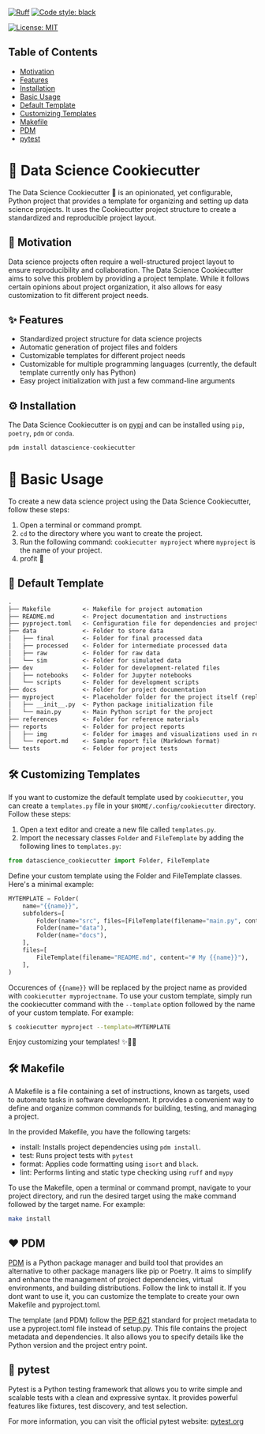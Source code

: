 
[![Ruff](https://img.shields.io/endpoint?url=https://raw.githubusercontent.com/charliermarsh/ruff/main/assets/badge/v2.json)](https://github.com/astral-sh/ruff)
[![Code style: black](https://img.shields.io/badge/code%20style-black-000000.svg)](https://github.com/psf/black)
<!-- [![PyPi version](https://badgen.net/pypi/v/mltrainer/)](https://pypi.org/project/mltrainer/) -->
[![License: MIT](https://img.shields.io/badge/License-MIT-yellow.svg)](https://opensource.org/licenses/MIT)

## Table of Contents
- [Motivation](#-motivation)
- [Features](#-features)
- [Installation](#️-installation)
- [Basic Usage](#-basic-usage)
- [Default Template](#-default-template)
- [Customizing Templates](#️-customizing-templates)
- [Makefile](#️-makefile)
- [PDM](#️-pdm)
- [pytest](#-pytest)

# 🍪 Data Science Cookiecutter
The Data Science Cookiecutter 🍪 is an opinionated, yet configurable, Python project that provides a template for organizing and setting up data science projects. It uses the Cookiecutter project structure to create a standardized and reproducible project layout.


## 🎯 Motivation
Data science projects often require a well-structured project layout to ensure reproducibility and collaboration. The Data Science Cookiecutter aims to solve this problem by providing a project template. While it follows certain opinions about project organization, it also allows for easy customization to fit different project needs.

## ✨ Features
- Standardized project structure for data science projects
- Automatic generation of project files and folders
- Customizable templates for different project needs
- Customizable for multiple programming languages (currently, the default template currently only has Python)
- Easy project initialization with just a few command-line arguments

## ⚙️ Installation
The Data Science Cookiecutter is on [pypi](https://pypi.org/project/datascience-cookiecutter/) and can be installed using `pip`, `poetry`, `pdm` or `conda`.

```bash
pdm install datascience-cookiecutter
```

# 🚀 Basic Usage
To create a new data science project using the Data Science Cookiecutter, follow these steps:

1. Open a terminal or command prompt.
2. `cd` to the directory where you want to create the project.
3. Run the following command: `cookiecutter myproject` where `myproject` is the name of your project.
4. profit 🎉

## 📁 Default Template
```markdown
.
├── Makefile         <- Makefile for project automation
├── README.md        <- Project documentation and instructions
├── pyproject.toml   <- Configuration file for dependencies and project metadata
├── data             <- Folder to store data
│   ├── final        <- Folder for final processed data
│   ├── processed    <- Folder for intermediate processed data
│   ├── raw          <- Folder for raw data
│   └── sim          <- Folder for simulated data
├── dev              <- Folder for development-related files
│   ├── notebooks    <- Folder for Jupyter notebooks
│   └── scripts      <- Folder for development scripts
├── docs             <- Folder for project documentation
├── myproject        <- Placeholder folder for the project itself (replaced with your project name)
│   ├── __init__.py  <- Python package initialization file
│   └── main.py      <- Main Python script for the project
├── references       <- Folder for reference materials
├── reports          <- Folder for project reports
│   ├── img          <- Folder for images and visualizations used in reports
│   └── report.md    <- Sample report file (Markdown format)
└── tests            <- Folder for project tests
```

## 🛠️ Customizing Templates
If you want to customize the default template used by `cookiecutter`, you can create a `templates.py` file in your `$HOME/.config/cookiecutter` directory. Follow these steps:

1. Open a text editor and create a new file called `templates.py`.
2. Import the necessary classes `Folder` and `FileTemplate` by adding the following lines to `templates.py`:

```python
from datascience_cookiecutter import Folder, FileTemplate
```

Define your custom template using the Folder and FileTemplate classes. Here's a minimal example:
```python
MYTEMPLATE = Folder(
    name="{{name}}",
    subfolders=[
        Folder(name="src", files=[FileTemplate(filename="main.py", content="print('Hello, world!')")]),
        Folder(name="data"),
        Folder(name="docs"),
    ],
    files=[
        FileTemplate(filename="README.md", content="# My {{name}}"),
    ],
)
```

Occurences of `{{name}}` will be replaced by the project name as provided
with `cookiecutter myprojectname`. To use your custom template, simply run the
cookiecutter command with the `--template` option followed by the name of
your custom template. For example:
```bash
$ cookiecutter myproject --template=MYTEMPLATE
```
Enjoy customizing your templates! ✨🧙‍♂️

## 🛠️ Makefile
A Makefile is a file containing a set of instructions, known as targets, used to automate tasks in software development. It provides a convenient way to define and organize common commands for building, testing, and managing a project.

In the provided Makefile, you have the following targets:

- install: Installs project dependencies using `pdm install`.
- test: Runs project tests with `pytest`
- format: Applies code formatting using `isort` and `black`.
- lint: Performs linting and static type checking using `ruff` and `mypy`

To use the Makefile, open a terminal or command prompt, navigate to your project directory, and run the desired target using the make command followed by the target name. For example:

```bash
make install
```

## ❤️ PDM
[PDM](https://pdm.fming.dev/latest/) is a Python package manager and build tool that provides an alternative to other package managers like pip or Poetry. It aims to simplify and enhance the management of project dependencies, virtual environments, and building distributions. Follow the link to install it. If you dont want to use it, you can customize the template to create your own Makefile and pyproject.toml.

The template (and PDM) follow the [PEP 621](https://peps.python.org/pep-0621/) standard for project metadata to use a pyproject.toml file instead of setup.py. This file contains the project metadata and dependencies. It also allows you to specify details like the Python version and the project entry point.

## 🔬 pytest
Pytest is a Python testing framework that allows you to write simple and scalable tests with a clean and expressive syntax. It provides powerful features like fixtures, test discovery, and test selection.

For more information, you can visit the official pytest website: [pytest.org](https://pytest.org)
